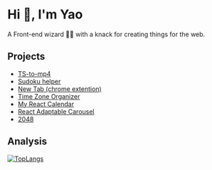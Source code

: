 # Hi 👋, I'm Yao

A Front-end wizard 🧙‍♂️ with a knack for creating things for the web. 

## Projects

- [TS-to-mp4](https://github.com/yaowang908/ts-to-mp4)
- [Sudoku helper](https://github.com/yaowang908/sudoku-helper)
- [New Tab (chrome extention)](https://github.com/yaowang908/chrome-extension-newtab)
- [Time Zone Organizer](https://github.com/yaowang908/time-zone-organizer)
- [My React Calendar](https://github.com/yaowang908/my-react-calendar)
- [React Adaptable Carousel](https://github.com/yaowang908/react-adaptable-carousel)
- [2048](https://github.com/yaowang908/2048)

## Analysis

[![TopLangs](https://github-readme-stats.vercel.app/api/top-langs/?username=yaowang908&layout=compact)](https://github.com/yaowang908)

